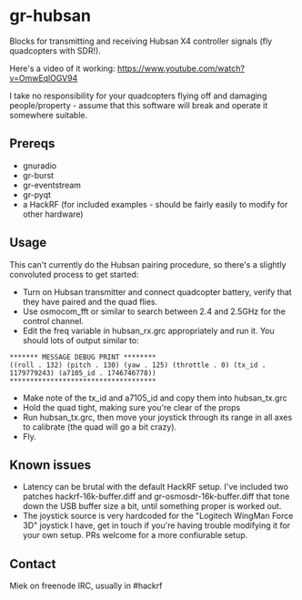 # gr-hubsan

Blocks for transmitting and receiving Hubsan X4 controller signals (fly quadcopters with SDR!).

Here's a video of it working: https://www.youtube.com/watch?v=OmwEqlOGV94

I take no responsibility for your quadcopters flying off and damaging people/property - assume that this software will break and operate it somewhere suitable.

## Prereqs

 * gnuradio
 * gr-burst
 * gr-eventstream
 * gr-pyqt
 * a HackRF (for included examples - should be fairly easily to modify for other hardware)

## Usage

This can't currently do the Hubsan pairing procedure, so there's a slightly convoluted process to get started:

 * Turn on Hubsan transmitter and connect quadcopter battery, verify that they have paired and the quad flies.
 * Use osmocom_fft or similar to search between 2.4 and 2.5GHz for the control channel.
 * Edit the freq variable in hubsan_rx.grc appropriately and run it. You should lots of output similar to:
```
******* MESSAGE DEBUG PRINT ********
((roll . 132) (pitch . 130) (yaw . 125) (throttle . 0) (tx_id . 1179779243) (a7105_id . 1746746778))
************************************
```
 * Make note of the tx_id and a7105_id and copy them into hubsan_tx.grc
 * Hold the quad tight, making sure you're clear of the props
 * Run hubsan_tx.grc, then move your joystick through its range in all axes to calibrate (the quad will go a bit crazy).
 * Fly.

## Known issues

 * Latency can be brutal with the default HackRF setup. I've included two patches hackrf-16k-buffer.diff and gr-osmosdr-16k-buffer.diff that tone down the USB buffer size a bit, until something proper is worked out.
 * The joystick source is very hardcoded for the "Logitech WingMan Force 3D" joystick I have, get in touch if you're having trouble modifying it for your own setup. PRs welcome for a more confiurable setup.

## Contact

Miek on freenode IRC, usually in #hackrf